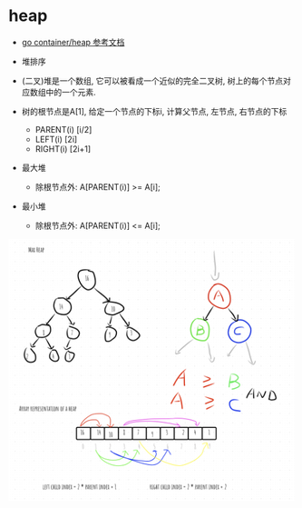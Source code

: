 # heap

- [go container/heap 参考文档](https://pkg.go.dev/container/heap@go1.19.3)
- 堆排序
- (二叉)堆是一个数组, 它可以被看成一个近似的完全二叉树, 树上的每个节点对应数组中的一个元素.
- 树的根节点是A[1], 给定一个节点的下标i, 计算父节点, 左节点, 右节点的下标 
  - PARENT(i) [i/2]
  - LEFT(i) [2i]
  - RIGHT(i) [2i+1]
  
- 最大堆
  - 除根节点外: A[PARENT(i)] >= A[i];
- 最小堆
  - 除根节点外: A[PARENT(i)] <= A[i];

![heap](../images/heap.png)